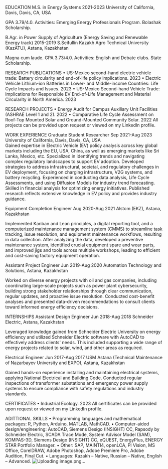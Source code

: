 EDUCATION
M.S. in Energy Systems	2021-2023
University of California, Davis, Davis, CA, USA

GPA 3.79/4.0. Activities: Emerging Energy Professionals Program. Bolashak Scholarship.


B.Agr. in Power Supply of Agriculture (Energy Saving and Renewable Energy track)	2015-2019
S.Seifullin Kazakh Agro Technical University (KazATU), Astana, Kazakhstan

Magna cum laude. GPA 3.73/4.0. Activities: English and Debate clubs. State Scholarship.


RESEARCH PUBLICATIONS
•	US-Mexico second-hand electric vehicle trade: Battery circularity and end-of-life policy implications.
2023
•	Electric Vehicle Lithium-ion Batteries in Lower- and Middle-income Countries: Life Cycle Impacts and Issues.
2023
•	US-Mexico Second-hand Vehicle Trade: Implications for Responsible EV End-of-Life Management and Material Circularity in North America.
2023

RESEARCH PROJECTS
•	Energy Audit for Campus Auxiliary Unit Facilities (ASHRAE Level 1 and 2).	2022
•	Comparative Life Cycle Assessment on Roof-Top Mounted Solar and Ground-Mounted Community Solar.	2022
All projects can be provided upon request or viewed on my LinkedIn profile.

		
WORK EXPERIENCE
Graduate Student Researcher	Sep 2021-Aug 2023
University of California, Davis, Davis, CA, USA 	
Gained expertise in Electric Vehicle (EV) policy analysis across key global markets including the EU, USA, China, as well as emerging markets like Sri Lanka, Mexico, etc. Specialized in identifying trends and navigating complex regulatory landscapes to support EV adoption. Developed strategies to address infrastructural, societal, and regulatory challenges in EV deployment, focusing on charging infrastructure, V2G systems, and battery recycling. Experienced in conducting data analysis, Life Cycle Assessments, and using Diffusion Models for industry trend forecasting. Skilled in financial analysis for optimizing energy initiatives. Published research reflects extensive knowledge in EV policy and provides industry guidance.

Equipment Completion Engineer	Aug 2020-Aug 2021
Alstom (EKZ), Astana, Kazakhstan

Implemented Kanban and Lean principles, a digital reporting tool, and a computerized maintenance management system (CMMS) to streamline task tracking, issue resolution, and equipment maintenance workflows, resulting in data collection. After analyzing the data, developed a preventive maintenance system, identified crucial equipment spare and wear parts, and improved jigs and tools across multiple workshops, leading to efficient and cost-saving factory equipment operation.

Assistant Project Engineer	Jun 2019-Aug 2020
Automation Technology and Solutions, Astana, Kazakhstan

Worked on diverse energy projects with oil and gas companies, including coordinating large-scale projects such as power plant cybersecurity, building strong stakeholder relationships through clear communication, regular updates, and proactive issue resolution. Conducted cost-benefit analyses and presented data-driven recommendations to consult clients toward informed energy efficiency decisions.

INTERNSHIPS
Assistant Design Engineer	Jun 2018-Aug 2018
Schneider Electric, Astana, Kazakhstan

Leveraged knowledge gained from Schneider Electric University on energy efficiency and utilized Schneider Electric software with AutoCAD to effectively address clients' needs. This included supporting a wide range of energy projects related to solar, wind, and other areas as required.

Electrical Engineer	Jun 2017-Aug 2017
USM Astana (Technical Maintenance of Nazarbayev University and EXPO), Astana, Kazakhstan

Gained hands-on experience installing and maintaining electrical systems, applying National Electrical and Building Code. Conducted regular inspections of transformer substations and emergency power supply systems to ensure compliance with safety regulations and industry standards.

CERTIFICATES
•	Industrial Ecology.	2023
All certificates can be provided upon request or viewed on my LinkedIn profile.


ADITTIONAL SKILLS
•	Programming languages and mathematical packages: R, Python, Arduino, MATLAB, MathCAD.
•	Computer-aided design/engineering: AutoCAD, Siemens Desigo (INSIGHT) CC, Rapsody by Schneider Electric, SCADA Trace Mode, System Advisor Model (SAM), KOMPAS-3D, Siemens Desigo (INSIGHT) CC, eQUEST, EnergyPlus, ENERGY STAR Portfolio Manager.
•	Other: SAP, MAINTI4, openLCA, PI Vision, MS Office, CorelDRAW, Adobe Photoshop, Adobe Premiere Pro, Adobe Audition, Final Cut.
•	Languages: Kazakh – Native, Russian – Native, English – Advanced.
![Uploading image.png…]()
